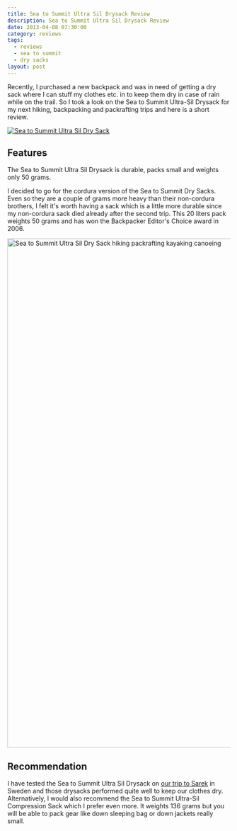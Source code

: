 ```yaml
---
title: Sea to Summit Ultra Sil Drysack Review
description: Sea to Summit Ultra Sil Drysack Review
date: 2013-04-08 07:30:00
category: reviews
tags:
  - reviews
  - sea to summit
  - dry sacks
layout: post
---
```


Recently, I purchased a new backpack and was in need of getting a dry sack where I can stuff my clothes etc. in to keep them dry in case of rain while on the trail. So I took a look on the Sea to Summit Ultra-Sil Drysack for my next hiking, backpacking and packrafting trips and here is a short review.

<a href="http://amzn.to/1nUEHcS" rel="nofollow"><img src="http://farm9.staticflickr.com/8391/8619175883_3cfc41c0df_c.jpg" alt="Sea to Summit Ultra Sil Dry Sack"></a>

<!--more-->

## Features
The Sea to Summit Ultra Sil Drysack is durable, packs small and weights only 50 grams.

I decided to go for the cordura version of the Sea to Summit Dry Sacks. Even so they are a couple of grams more heavy than their non-cordura brothers, I felt it's worth having a sack which is a little more durable since my non-cordura sack died already after the second trip. This 20 liters pack weights 50 grams and has won the Backpacker Editor's Choice award in 2006.

<a href="http://amzn.to/1nUEHcS" rel="nofollow"><img src="http://farm9.staticflickr.com/8108/8620278682_55fda415f7_c.jpg" width="1150" alt="Sea to Summit Ultra Sil Dry Sack hiking packrafting kayaking canoeing"></a>

## Recommendation
I have tested the Sea to Summit Ultra Sil Drysack on <a href="http://hikeventures.com/hiking-and-packrafting-in-sarek-day-1/" target="_self">our trip to Sarek</a> in Sweden and those drysacks performed quite well to keep our clothes dry. Alternatively, I would also recommend the Sea to Summit Ultra-Sil Compression Sack which I prefer even more. It weights 136 grams but you will be able to pack gear like down sleeping bag or down jackets really small.
